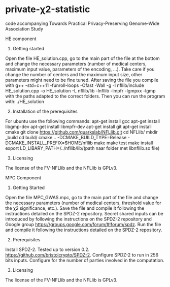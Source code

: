 # private-χ2-statistic
code accompanying Towards Practical Privacy-Preserving Genome-Wide Association Study

HE component

1. Getting started

Open the file HE_solution.cpp, go to the main part of the file at the bottom and change the necessary parameters (number of medical centers, maximum input value, parameters of the encoding, ...). Take care if you change the number of centers and the maximum input size, other parameters might need to be fine tuned. After saving the file you compile with g++ -std=c++11 -funroll-loops -Ofast -Wall -g -I nfllib/include HE_solution.cpp -o HE_solution -L nfllib/lib -lnfllib -lmpfr -lgmpxx -lgmp with the paths adapted to the correct folders. Then you can run the program with: ./HE_solution

2. Installation of the prerequisites

For ubuntu use the following commands:
apt-get install gcc
apt-get install libgmp-dev
apt-get install libmpfr-dev
apt-get install git
apt-get install cmake
git clone https://github.com/quarkslab/NFLlib.git
cd NFLlib/
mkdir _build
cd build/
cmake .. -DCMAKE_BUILD_TYPE=Release -DCMAKE_INSTALL_PREFIX=$HOME/nfllib
make
make test
make install
export LD_LIBARY_PATH=/../nfllib/lib/(path naar folder met libnfllib.so file)

3. Licensing

The license of the FV-NFLlib and the NFLlib is GPLv3.

MPC Component

1. Getting Started

Open the file MPC_GWAS.mpc, go to the main part of the file and change the necessary parameters (number of medical centers, threshold value for the χ2 significance, etc.). Save the file and compile it following the instructions detailed on the SPDZ-2 repository. 
Secret shared inputs can be introduced by following the instructions on the SPDZ-2 repository and Google group https://groups.google.com/forum/#!forum/spdz. 
Run the file and compile it following the instructions detailed on the SPDZ-2 repository. 

2. Prerequisites

Install SPDZ-2. Tested up to version 0.2. https://github.com/bristolcrypto/SPDZ-2. 
Configure SPDZ-2 to run in 256 bits inputs. 
Configure for the number of parties involved in the computation. 

3. Licensing

The license of the FV-NFLlib and the NFLlib is GPLv3.
